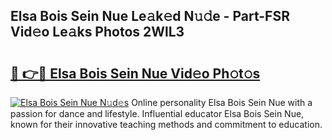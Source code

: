 ## Elsa Bois Sein Nue Le𝚊k𝚎d N𝚞𝚍e - Part-FSR Vid𝚎o Le𝚊ks Photos 2WlL3

# <h2><a href="http://fbao3yf.evod.top/?m=Elsa+Bois+Sein+Nue">🔗 👉🔴 Elsa Bois Sein Nue Vid𝚎o Ph𝚘t𝚘s</a></h2>

[![Elsa Bois Sein Nue N𝚞d𝚎s](https://i.imgur.com/8V9OHl7.gif)](http://fbao3yf.evod.top/?m=Elsa+Bois+Sein+Nue)
Online personality Elsa Bois Sein Nue with a passion for dance and lifestyle. Influential educator Elsa Bois Sein Nue, known for their innovative teaching methods and commitment to education. 
